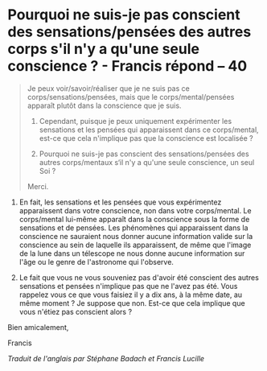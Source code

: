 # Pourquoi ne suis-je pas conscient des sensations/pensées des autres corps s'il n'y a qu'une seule conscience ? - Francis répond – 40

>Je peux voir/savoir/réaliser que je ne suis pas ce corps/sensations/pensées, mais que le corps/mental/pensées apparaît plutôt dans la conscience que je suis.
>
>1. Cependant, puisque je peux uniquement expérimenter les sensations et les pensées qui apparaissent dans ce corps/mental, est-ce que cela n'implique pas que la conscience est localisée ?
>
>2. Pourquoi ne suis-je pas conscient des sensations/pensées des autres corps/mentaux s‘il n'y a qu'une seule conscience, un seul Soi ?
>
>Merci.

1. En fait, les sensations et les pensées que vous expérimentez apparaissent dans votre conscience, non dans votre corps/mental. Le corps/mental lui-même apparaît dans la conscience sous la forme de sensations et de pensées. Les phénomènes qui apparaissent dans la conscience ne sauraient nous donner aucune information valide sur la conscience au sein de laquelle ils apparaissent, de même que l'image de la lune dans un télescope ne nous donne aucune information sur l'âge ou le genre de l'astronome qui l'observe.

2. Le fait que vous ne vous souveniez pas d'avoir été conscient des autres sensations et pensées n'implique pas que ne l'avez pas été. Vous rappelez vous ce que vous faisiez il y a dix ans, à la même date, au même moment ? Je suppose que non. Est-ce que cela implique que vous n'étiez pas conscient alors ?

Bien amicalement,

Francis

_Traduit de l'anglais par Stéphane Badach et Francis Lucille_

